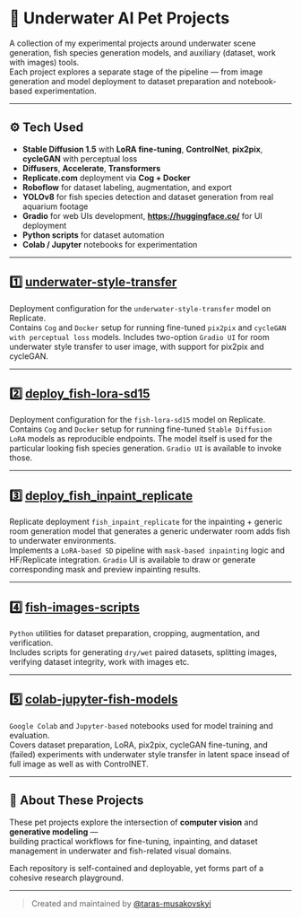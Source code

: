 # 🐠 Underwater AI Pet Projects

A collection of my experimental projects around underwater scene generation, fish species generation models, and auxiliary (dataset, work with images) tools.  
Each project explores a separate stage of the pipeline — from image generation and model deployment to dataset preparation and notebook-based experimentation.

---

## ⚙️ Tech Used
- **Stable Diffusion 1.5** with **LoRA fine-tuning**, **ControlNet**, **pix2pix**, **cycleGAN** with perceptual loss
- **Diffusers**, **Accelerate**, **Transformers**
- **Replicate.com** deployment via **Cog + Docker**
- **Roboflow** for dataset labeling, augmentation, and export
- **YOLOv8** for fish species detection and dataset generation from real aquarium footage
- **Gradio** for web UIs development, **https://huggingface.co/** for UI deployment
- **Python scripts** for dataset automation
- **Colab / Jupyter** notebooks for experimentation

---

## 1️⃣ [underwater-style-transfer](https://github.com/taras-musakovskyi/underwater-style-transfer)
Deployment configuration for the `underwater-style-transfer` model on Replicate.  
Contains `Cog` and `Docker` setup for running fine-tuned `pix2pix` and `cycleGAN with perceptual loss` models. 
Includes two-option `Gradio UI` for room underwater style transfer to user image, with support for pix2pix and cycleGAN.

---

## 2️⃣ [deploy_fish-lora-sd15](https://github.com/taras-musakovskyi/deploy_fish-lora-sd15)
Deployment configuration for the `fish-lora-sd15` model on Replicate.  
Contains `Cog` and `Docker` setup for running fine-tuned `Stable Diffusion LoRA` models as reproducible endpoints.
The model itself is used for the particular looking fish species generation. `Gradio UI` is available to invoke those.

---

## 3️⃣ [deploy_fish_inpaint_replicate](https://github.com/taras-musakovskyi/deploy_fish_inpaint_replicate)
Replicate deployment `fish_inpaint_replicate` for the inpainting + generic room generation model that generates a generic underwater room adds fish to underwater environments.  
Implements a `LoRA-based SD` pipeline with `mask-based inpainting` logic and HF/Replicate integration. `Gradio` UI is available to draw or generate corresponding mask and preview inpainting results.

---

## 4️⃣ [fish-images-scripts](https://github.com/taras-musakovskyi/fish-images-scripts)
`Python` utilities for dataset preparation, cropping, augmentation, and verification.  
Includes scripts for generating `dry/wet` paired datasets, splitting images, verifying dataset integrity, work with images etc.

---

## 5️⃣ [colab-jupyter-fish-models](https://github.com/taras-musakovskyi/colab-jupyter-fish-models)
`Google Colab` and `Jupyter-based` notebooks used for model training and evaluation.  
Covers dataset preparation, LoRA, pix2pix, cycleGAN fine-tuning,  and (failed) experiments with underwater style transfer in latent space insead of full image as well as with ControlNET.

---

## 🧠 About These Projects
These pet projects explore the intersection of **computer vision** and **generative modeling** —  
building practical workflows for fine-tuning, inpainting, and dataset management in underwater and fish-related visual domains.

Each repository is self-contained and deployable, yet forms part of a cohesive research playground.

---

> Created and maintained by [@taras-musakovskyi](https://github.com/taras-musakovskyi)
